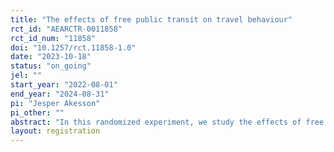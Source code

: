 ```yaml
---
title: "The effects of free public transit on travel behaviour"
rct_id: "AEARCTR-0011858"
rct_id_num: "11858"
doi: "10.1257/rct.11858-1.0"
date: "2023-10-18"
status: "on_going"
jel: ""
start_year: "2022-08-01"
end_year: "2024-08-31"
pi: "Jesper Akesson"
pi_other: ""
abstract: "In this randomized experiment, we study the effects of free public transit on travel behaviours by randomly offering university students a free, all-agency transit pass (called the Clipper Baypass). We randomly assigned students from three American universities (n = 106,104) to either the control or the treatment group. The experimental design allows us to measure the effect of offering the new passes by comparing ridership for all students who received the offer and all who did not."
layout: registration
---
```


